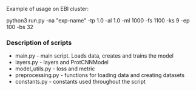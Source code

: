 Example of usage on EBI cluster: 

python3 run.py -na "exp-name" -tp 1.0 -al 1.0 -ml 1000 -fs 1100 -ks 9 -ep 100 -bs 32

### Description of scripts

- main.py - main script. Loads data, creates and trains the model
- layers.py - layers and ProtCNNModel
- model_utils.py - loss and metric
- preprocessing.py - functions for loading data and creating datasets
- constants.py - constants used throughout the script


